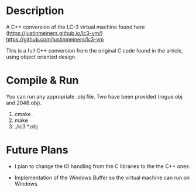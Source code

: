 # Description

A C++ conversion of the LC-3 virtual machine found here (https://justinmeiners.github.io/lc3-vm/)
https://github.com/justinmeiners/lc3-vm

This is a full C++ conversion from the original C code found in the article, using object oriented design. 

# Compile & Run

You can run any appropriate .obj file. Two have been provided (rogue.obj and 2048.obj).

1) cmake .
2) make
3) ./lc3 *.obj 

# Future Plans

- I plan to change the IO handling from the C libraries to the
the C++ ones.

- Implementation of the Windows Buffer so the virtual machine can run on Windows.
